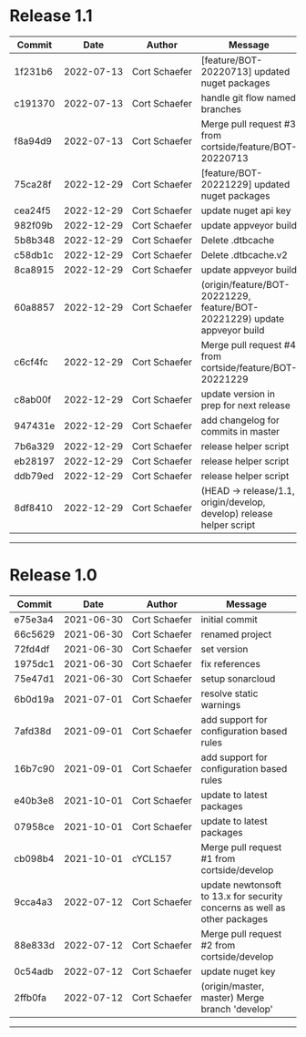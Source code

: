 # Release 1.1

|Commit|Date|Author|Message|
|---|---|---|---|
| 1f231b6 | <span style="white-space:nowrap;">2022-07-13</span> | <span style="white-space:nowrap;">Cort Schaefer</span> |  [feature/BOT-20220713] updated nuget packages
| c191370 | <span style="white-space:nowrap;">2022-07-13</span> | <span style="white-space:nowrap;">Cort Schaefer</span> |  handle git flow named branches
| f8a94d9 | <span style="white-space:nowrap;">2022-07-13</span> | <span style="white-space:nowrap;">Cort Schaefer</span> |  Merge pull request #3 from cortside/feature/BOT-20220713
| 75ca28f | <span style="white-space:nowrap;">2022-12-29</span> | <span style="white-space:nowrap;">Cort Schaefer</span> |  [feature/BOT-20221229] updated nuget packages
| cea24f5 | <span style="white-space:nowrap;">2022-12-29</span> | <span style="white-space:nowrap;">Cort Schaefer</span> |  update nuget api key
| 982f09b | <span style="white-space:nowrap;">2022-12-29</span> | <span style="white-space:nowrap;">Cort Schaefer</span> |  update appveyor build
| 5b8b348 | <span style="white-space:nowrap;">2022-12-29</span> | <span style="white-space:nowrap;">Cort Schaefer</span> |  Delete .dtbcache
| c58db1c | <span style="white-space:nowrap;">2022-12-29</span> | <span style="white-space:nowrap;">Cort Schaefer</span> |  Delete .dtbcache.v2
| 8ca8915 | <span style="white-space:nowrap;">2022-12-29</span> | <span style="white-space:nowrap;">Cort Schaefer</span> |  update appveyor build
| 60a8857 | <span style="white-space:nowrap;">2022-12-29</span> | <span style="white-space:nowrap;">Cort Schaefer</span> |  (origin/feature/BOT-20221229, feature/BOT-20221229) update appveyor build
| c6cf4fc | <span style="white-space:nowrap;">2022-12-29</span> | <span style="white-space:nowrap;">Cort Schaefer</span> |  Merge pull request #4 from cortside/feature/BOT-20221229
| c8ab00f | <span style="white-space:nowrap;">2022-12-29</span> | <span style="white-space:nowrap;">Cort Schaefer</span> |  update version in prep for next release
| 947431e | <span style="white-space:nowrap;">2022-12-29</span> | <span style="white-space:nowrap;">Cort Schaefer</span> |  add changelog for commits in master
| 7b6a329 | <span style="white-space:nowrap;">2022-12-29</span> | <span style="white-space:nowrap;">Cort Schaefer</span> |  release helper script
| eb28197 | <span style="white-space:nowrap;">2022-12-29</span> | <span style="white-space:nowrap;">Cort Schaefer</span> |  release helper script
| ddb79ed | <span style="white-space:nowrap;">2022-12-29</span> | <span style="white-space:nowrap;">Cort Schaefer</span> |  release helper script
| 8df8410 | <span style="white-space:nowrap;">2022-12-29</span> | <span style="white-space:nowrap;">Cort Schaefer</span> |  (HEAD -> release/1.1, origin/develop, develop) release helper script
****

# Release 1.0
|Commit|Date|Author|Message|
|---|---|---|---|
| e75e3a4 | <span style="white-space:nowrap;">2021-06-30</span> | <span style="white-space:nowrap;">Cort Schaefer</span> |  initial commit
| 66c5629 | <span style="white-space:nowrap;">2021-06-30</span> | <span style="white-space:nowrap;">Cort Schaefer</span> |  renamed project
| 72fd4df | <span style="white-space:nowrap;">2021-06-30</span> | <span style="white-space:nowrap;">Cort Schaefer</span> |  set version
| 1975dc1 | <span style="white-space:nowrap;">2021-06-30</span> | <span style="white-space:nowrap;">Cort Schaefer</span> |  fix references
| 75e47d1 | <span style="white-space:nowrap;">2021-06-30</span> | <span style="white-space:nowrap;">Cort Schaefer</span> |  setup sonarcloud
| 6b0d19a | <span style="white-space:nowrap;">2021-07-01</span> | <span style="white-space:nowrap;">Cort Schaefer</span> |  resolve static warnings
| 7afd38d | <span style="white-space:nowrap;">2021-09-01</span> | <span style="white-space:nowrap;">Cort Schaefer</span> |  add support for configuration based rules
| 16b7c90 | <span style="white-space:nowrap;">2021-09-01</span> | <span style="white-space:nowrap;">Cort Schaefer</span> |  add support for configuration based rules
| e40b3e8 | <span style="white-space:nowrap;">2021-10-01</span> | <span style="white-space:nowrap;">Cort Schaefer</span> |  update to latest packages
| 07958ce | <span style="white-space:nowrap;">2021-10-01</span> | <span style="white-space:nowrap;">Cort Schaefer</span> |  update to latest packages
| cb098b4 | <span style="white-space:nowrap;">2021-10-01</span> | <span style="white-space:nowrap;">cYCL157</span> |  Merge pull request #1 from cortside/develop
| 9cca4a3 | <span style="white-space:nowrap;">2022-07-12</span> | <span style="white-space:nowrap;">Cort Schaefer</span> |  update newtonsoft to 13.x for security concerns as well as other packages
| 88e833d | <span style="white-space:nowrap;">2022-07-12</span> | <span style="white-space:nowrap;">Cort Schaefer</span> |  Merge pull request #2 from cortside/develop
| 0c54adb | <span style="white-space:nowrap;">2022-07-12</span> | <span style="white-space:nowrap;">Cort Schaefer</span> |  update nuget key
| 2ffb0fa | <span style="white-space:nowrap;">2022-07-12</span> | <span style="white-space:nowrap;">Cort Schaefer</span> |  (origin/master, master) Merge branch 'develop'
****
